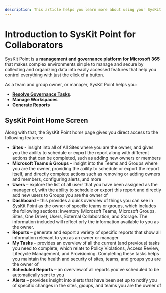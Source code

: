 ```yaml
---
description: This article helps you learn more about using your SysKit Point as a collaborator. 
---
```


# Introduction to SysKit Point for Collaborators

SysKit Point is a **management and governance platform for Microsoft 365** that makes complex environments simple to manage and secure by collecting and organizing data into easily accessed features that help you control everything with just the click of a button.

As a team and group owner, or manager, SysKit Point helps you:

* [**Resolve Governance Tasks**](../point-collaborators/resolve-governance-tasks/README.md).
* **Manage Workspaces** 
* **Generate Reports** 

## SysKit Point Home Screen

Along with that, the SysKit Point home page gives you direct access to the following features:

* **Sites** - insight into all of All Sites where you are the owner, and gives you the ability to schedule or export the report along with different actions that can be completed, such as adding new owners or members
* **Microsoft Teams & Groups** – insight into the Teams and Groups where you are the owner, providing the ability to schedule or export the report itself, and directly complete actions such as removing or adding owners and members, configuring alerts, and more
* **Users** – explore the list of all users that you have been assigned as the manager of, with the ability to schedule or export this report and directly add new users to Groups you are the owner of
* **Dashboard** – this provides a quick overview of things you can see in SysKit Point as the owner of specific teams or groups, which includes the following sections: Inventory (Microsoft Teams, Microsoft Groups, Sites, One Drive), Users, External Collaboration, and Storage. The information included will reflect only the information available to you as the owner. 
* **Reports** – generate and export a variety of specific reports that show all information relevant to you as an owner or manager 
* **My Tasks** – provides an overview of all the current (and previous) tasks you need to complete, which relate to Policy Violations, Access Review, Lifecycle Management, and Provisioning. Completing these tasks helps you maintain the health and security of sites, teams, and groups you are the owner of
* **Scheduled Reports** – an overview of all reports you've scheduled to be automatically sent to you
* **Alerts** – provides insight into alerts that have been set up to notify you of specific changes in the sites, groups, and teams you are the owner of
